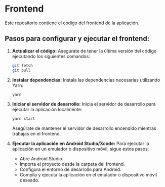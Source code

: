# Frontend

Este repositorio contiene el código del frontend de la aplicación.

## Pasos para configurar y ejecutar el frontend:

1. **Actualizar el código:** Asegúrate de tener la última versión del código ejecutando los siguientes comandos:

    ```bash
    git fetch
    git pull
    ```

2. **Instalar dependencias:** Instala las dependencias necesarias utilizando Yarn:

    ```bash
    yarn
    ```

3. **Iniciar el servidor de desarrollo:** Inicia el servidor de desarrollo para ejecutar la aplicación localmente:

    ```bash
    yarn start
    ```

    Asegúrate de mantener el servidor de desarrollo encendido mientras trabajas en el frontend.

4. **Ejecutar la aplicación en Android Studio/Xcode:** Para ejecutar la aplicación en un emulador o dispositivo móvil, sigue estos pasos:

    - Abre Android Studio.
    - Importa el proyecto desde la carpeta del frontend.
    - Configura el entorno de desarrollo para Android.
    - Compila y ejecuta la aplicación en el emulador o dispositivo móvil deseado.
